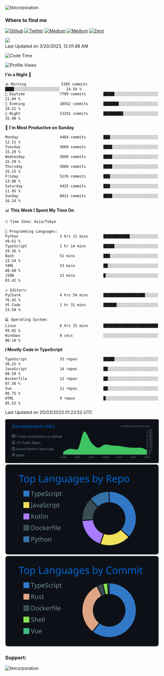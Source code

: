 <p align="left"> <img src="https://komarev.com/ghpvc/?username=tktcorporation&label=Profile%20views&color=0e75b6&style=flat" alt="tktcorporation" /> </p>

<h3>Where to find me</h3>
<p>
<a href="https://github.com/tktcorporation" target="_blank"><img alt="Github" src="https://img.shields.io/badge/GitHub-%2312100E.svg?&style=for-the-badge&logo=Github&logoColor=white" /></a>
<a href="https://twitter.com/tktcorporation" target="_blank"><img alt="Twitter" src="https://img.shields.io/badge/twitter-%231DA1F2.svg?&style=for-the-badge&logo=twitter&logoColor=white" /></a>
<a href="https://www.linkedin.com/in/tktcorporation" target="_blank"><img alt="Medium" src="https://img.shields.io/badge/linkdin-0a66c2.svg?&style=for-the-badge&logo=linkedin&logoColor=white" /></a>
<a href="https://qiita.com/tktcorporation" target="_blank"><img alt="Medium" src="https://img.shields.io/badge/qiita-55C500.svg?&style=for-the-badge&logo=qiita&logoColor=white" /></a>
<a href="https://zenn.dev/tktcorporation" target="_blank"><img alt="Zenn" src="https://img.shields.io/badge/Zenn-3EA8FF.svg?&style=for-the-badge&logo=Zenn&logoColor=white" /></a>
</p>

<!--START_SECTION:lapras-card-->
<a href="https://lapras.com/public/tktcorporation" target="_blank" rel="noopener noreferrer"><img src="https://lapras-card-generator.vercel.app/api/svg?e=3.89&b=3.48&i=3.58&b1=%23232323&b2=%236d6d6d&i1=%23212121&i2=%23818181&l=en" width="300" ></a>  
Last Updated on 3/20/2023, 12:01:48 AM
<!--END_SECTION:lapras-card-->
  
<!--START_SECTION:waka-->
![Code Time](http://img.shields.io/badge/Code%20Time-915%20hrs%2054%20mins-blue)

![Profile Views](http://img.shields.io/badge/Profile%20Views-0-blue)

**I'm a Night 🦉** 

```text
🌞 Morning                5385 commits        ████░░░░░░░░░░░░░░░░░░░░░   14.54 % 
🌆 Daytime                7789 commits        █████░░░░░░░░░░░░░░░░░░░░   21.04 % 
🌃 Evening                10562 commits       ███████░░░░░░░░░░░░░░░░░░   28.52 % 
🌙 Night                  13292 commits       █████████░░░░░░░░░░░░░░░░   35.90 % 
```
📅 **I'm Most Productive on Sunday** 

```text
Monday                   4484 commits        ███░░░░░░░░░░░░░░░░░░░░░░   12.11 % 
Tuesday                  5660 commits        ████░░░░░░░░░░░░░░░░░░░░░   15.29 % 
Wednesday                5699 commits        ████░░░░░░░░░░░░░░░░░░░░░   15.39 % 
Thursday                 5609 commits        ████░░░░░░░░░░░░░░░░░░░░░   15.15 % 
Friday                   5139 commits        ███░░░░░░░░░░░░░░░░░░░░░░   13.88 % 
Saturday                 4425 commits        ███░░░░░░░░░░░░░░░░░░░░░░   11.95 % 
Sunday                   6012 commits        ████░░░░░░░░░░░░░░░░░░░░░   16.24 % 
```


📊 **This Week I Spent My Time On** 

```text
🕑︎ Time Zone: Asia/Tokyo

💬 Programming Languages: 
Python                   3 hrs 11 mins       ████████████░░░░░░░░░░░░░   49.61 % 
TypeScript               1 hr 14 mins        █████░░░░░░░░░░░░░░░░░░░░   19.36 % 
Bash                     51 mins             ███░░░░░░░░░░░░░░░░░░░░░░   13.24 % 
YAML                     33 mins             ██░░░░░░░░░░░░░░░░░░░░░░░   08.68 % 
JSON                     13 mins             █░░░░░░░░░░░░░░░░░░░░░░░░   03.42 % 

🔥 Editors: 
PyCharm                  4 hrs 54 mins       ███████████████████░░░░░░   76.42 % 
VS Code                  1 hr 31 mins        ██████░░░░░░░░░░░░░░░░░░░   23.58 % 

💻 Operating System: 
Linux                    6 hrs 25 mins       █████████████████████████   99.82 % 
Windows                  0 secs              ░░░░░░░░░░░░░░░░░░░░░░░░░   00.18 % 
```

**I Mostly Code in TypeScript** 

```text
TypeScript               33 repos            █████░░░░░░░░░░░░░░░░░░░░   20.25 % 
JavaScript               14 repos            ██░░░░░░░░░░░░░░░░░░░░░░░   08.59 % 
Dockerfile               12 repos            ██░░░░░░░░░░░░░░░░░░░░░░░   07.36 % 
Vue                      11 repos            ██░░░░░░░░░░░░░░░░░░░░░░░   06.75 % 
HTML                     9 repos             █░░░░░░░░░░░░░░░░░░░░░░░░   05.52 % 
```




 Last Updated on 20/03/2023 01:23:52 UTC
<!--END_SECTION:waka-->

[![](https://raw.githubusercontent.com/tktcorporation/tktcorporation/master/profile-summary-card-output/github_dark/0-profile-details.svg)](https://github.com/vn7n24fzkq/github-profile-summary-cards)
[![](https://raw.githubusercontent.com/tktcorporation/tktcorporation/master/profile-summary-card-output/github_dark/1-repos-per-language.svg)](https://github.com/vn7n24fzkq/github-profile-summary-cards) [![](https://raw.githubusercontent.com/tktcorporation/tktcorporation/master/profile-summary-card-output/github_dark/2-most-commit-language.svg)](https://github.com/vn7n24fzkq/github-profile-summary-cards)

<h3 align="left">Support:</h3>
<p><a href="https://www.buymeacoffee.com/tktcorporation"> <img align="left" src="https://cdn.buymeacoffee.com/buttons/v2/default-yellow.png" height="50" width="210" alt="tktcorporation" /></a></p><br><br>
